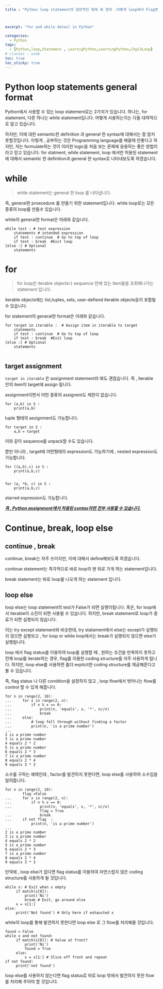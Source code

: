 ```yaml
---
title : "Python loop statement의 일반적인 형태 와 정의 .어떻게 loop에서 Flag변수를 사용하지 않을 수 있는가? "



excerpt: "for and while detail in Python"

categories:
  - Python
tags:
  - [Python,loop,Statemens , LearnigPython,LearningPython,Chp13Loop]
# classes : wide
toc: true
toc_sticky: true
---
```

# Python loop statements general format

Python에서 사용할 수 있는  loop statement로는 2가지가 있습니다. 하나는, for statement, 다른 하나는 while statement입니다. 어떻게 사용하는지는 다들 대략적으로 알고 있습니다. 

하지만, 이에 대한 semantic한 definition 과 general 한 syntax에 대해서는 잘 알지 못할것입니다. 이렇게 , 공부하는 것은 Programming language를 배울때 안좋다고 하지만, 저는 formulate하는 것이 이러한 logic을 처음 보는 문제에 응용하는 좋은 방법이라고 믿고 있습니다. for statment, while statement, loop 에서만 허용된 statement에 대해서 semantic 한 definition과 general 한 syntax로 나타내보도록 하겠습니다.





# while

> while statement는 general 한 loop 를 나타냅니다. 

즉, general한 proecedure 를 만들기 위한 statement입니다. while loop로는 모든 종류의 loop를 만들수 있습니다. 

while의 general한 format은 아래와 같습니다.

```
while test : # test expression
	statements # intended expression
	if test : continue  # Go to top of loop
	if test : break  #Exit loop
[else :] # Optional
	statements
```





# for

> for loop은 iterable objects나 sequence 안에 있는 item들을 조회해나가는 statement 입니다.

iterable objects에는 list,tuples, sets, user-defiend iterable objects등이 포함될 수 있습니다.

for statement의 general한 format은 아래와 같습니다.

```
for target in iterable :  # Assign item in iterable to target
	statements
	if test : continue  # Go to top of loop
	if test : break  #Exit loop
[else :] # Optional
	statements
	
```

## target assignment

`target in iterable`  은 assignment statement라 봐도 괜찮습니다. 즉 , iterable 안의 item이 target에 assign 됩니다.

assignment이면서 어떤 종류의 assignent도 제한이 없습니다.



```
for (a,b) in S :
	print(a,b)
```

tuple 형태의 assignment도 가능합니다.

```
for target in S :
	a,b = target
```

이와 같이 sequence를 unpack할 수도 있습니다.

뿐만 아니라 , target에 어떤형태의 expression도 가능하기에 , nested expression도 가능합니다.

```
for ((a,b),c) in S :
	print(a,b,c)
	
```




```
for (a, *b, c) in S :
	print(a,b,c)
```

starred expression도 가능합니다.



***<u>즉 , Python assignment에서 허용된 syntax라면 전부 사용할 수 있습니다.</u>***

# Continue, break, loop else

## continue , break

continue, break는 자주 쓰이지만, 이에 대해서 define해보도록 하겠습니다.

continue statement는 즉각적으로 바로 loop의 맨 위로 가게 하는 statement입니다.

break statement는 바로 loop를 나오게 하는 statement 입니다. 

## loop else

loop else는 loop statement의 test가 False가 되면 실행이됩니다.  혹은, for loop에서 iterable이 소진이 되면 사용될 수 있습니다. 하지만, break statement로 loop가 종료가 되면 실행되지 않습니다.

이는 try except statement와 비슷한데, try statament에서 else는 except가 실행되지 않으면 실행되고 , for loop or while loop에서는 break가 실행되지 않으면 else가 실행됩니다.

loop 에서 flag status를 이용하여 loop를 실행할 때 , 원하는 조건을 만족하지 못하고 전체 loop를 iterate하는 경우, flag를 이용한 coding structure를 자주 사용하게 됩니다. 하지만, loop else를 사용하면 좀더 explicit한 coding structure를 제공해준다고 볼 수 있습니다.

즉, flag status 나 다른 condition을 설정하지 않고 , loop flow에서 벗어나는 flow를 control 할 수 있게 해줍니다.

```
for n in range(2, 10):
...     for x in range(2, n):
...         if n % x == 0:
...             print(n, 'equals', x, '*', n//x)
...             break
...     else:
...         # loop fell through without finding a factor
...         print(n, 'is a prime number')
...
2 is a prime number
3 is a prime number
4 equals 2 * 2
5 is a prime number
6 equals 2 * 3
7 is a prime number
8 equals 2 * 4
9 equals 3 * 3
```

소수를 구하는 예제인데 , factor를 발견하지 못한다면, loop else를 사용하여 소수임을 알려줍니다.

```
for n in range(2, 10):
		flag =False
...     for x in range(2, n):
...         if n % x == 0:
...             print(n, 'equals', x, '*', n//x)
				flag = True
...             break
...     if not flag  :
			print(n, 'is a prime number')
...
2 is a prime number
3 is a prime number
4 equals 2 * 2
5 is a prime number
6 equals 2 * 3
7 is a prime number
8 equals 2 * 4
9 equals 3 * 3
```

만약에 , loop else가 없다면 flag status를 이용하여 자연스럽지 않은 coding structure를 사용하게 될 것입니다.

```
while x: # Exit when x empty
     if match(x[0]):
         print('Ni')
         break # Exit, go around else
     x = x[1:]
else:
     print('Not found') # Only here if exhausted x
```

while의 loop를 통해 발견하지 못한다면 loop else 로 그 flow를 처리해줄 것입니다.

```
found = False
while x and not found:
     if match(x[0]): # Value at front?
         print('Ni')
         found = True
     else:
         x = x[1:] # Slice off front and repeat
if not found:
     print('not found')	
```

loop else를 사용하지 않는다면 flag status로 따로 loop 밖에서 발견하지 못한  flow를 처리해 주어야 할 것입니다.
